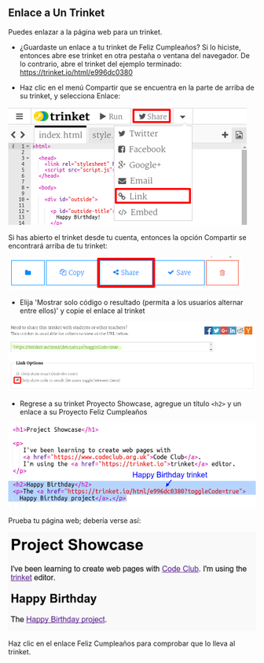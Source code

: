 ## Enlace a Un Trinket

Puedes enlazar a la página web para un trinket.

+ ¿Guardaste un enlace a tu trinket de Feliz Cumpleaños? Si lo hiciste, entonces abre ese trinket en otra pestaña o ventana del navegador. De lo contrario, abre el trinket del ejemplo terminado: <https://trinket.io/html/e996dc0380>

+ Haz clic en el menú Compartir que se encuentra en la parte de arriba de su trinket, y selecciona Enlace:

![captura de pantalla](images/showcase-share1.png)

Si has abierto el trinket desde tu cuenta, entonces la opción Compartir se encontrará arriba de tu trinket:

![captura de pantalla](images/showcase-share2.png)

+ Elija 'Mostrar solo código o resultado (permita a los usuarios alternar entre ellos)' y copie el enlace al trinket 

![captura de pantalla](images/showcase-get-link.png)

+ Regrese a su trinket Proyecto Showcase, agregue un título `<h2>` y un enlace a su Proyecto Feliz Cumpleaños

![captura de pantalla](images/showcase-link-trinket.png)

Prueba tu página web; debería verse así:

![captura de pantalla](images/showcase-link-output.png)

Haz clic en el enlace Feliz Cumpleaños para comprobar que lo lleva al trinket.